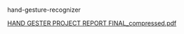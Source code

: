 
#
hand-gesture-recognizer



[HAND GESTER PROJECT REPORT FINAL_compressed.pdf](https://github.com/user-attachments/files/17781096/HAND.GESTER.PROJECT.REPORT.FINAL_compressed.pdf)

